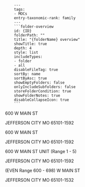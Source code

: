 
        ---
        tags:
        - MOCs
        entry-taxonomic-rank: family
        ---
        ```folder-overview
        id: {ID}
        folderPath: ""
        title: "{folderName} overview"
        showTitle: true
        depth: 4
        style: list
        includeTypes:
        - folder
        - all
        disableFileTag: true
        sortBy: name
        sortByAsc: true
        showEmptyFolders: false
        onlyIncludeSubfolders: false
        storeFolderCondition: true
        showFolderNotes: true
        disableCollapseIcon: true
        ```
600 W MAIN ST

JEFFERSON CITY MO 65101-1592

600 W MAIN ST

JEFFERSON CITY MO 65101-1592

600 W MAIN ST UNIT (Range 1 - 5)

JEFFERSON CITY MO 65101-1592

(EVEN Range 600 - 698) W MAIN ST

JEFFERSON CITY MO 65101-1532
